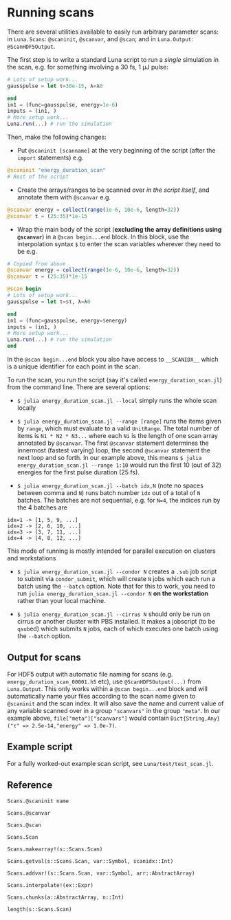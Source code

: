 # Running scans
There are several utilities available to easily run arbitrary parameter scans: in `Luna.Scans`: `@scaninit`, `@scanvar`, and `@scan`; and in `Luna.Output`: `@ScanHDF5Output`.

The first step is to write a standard Luna script to run a *single* simulation in the scan, e.g. for something involving a 30 fs, 1 μJ pulse:
```julia
# Lots of setup work...
gausspulse = let τ=30e-15, λ=λ0

end
in1 = (func=gausspulse, energy=1e-6)
inputs = (in1, )
# More setup work...
Luna.run(...) # run the simulation
```

Then, make the following changes:
+ Put `@scaninit [scanname]` at the very beginning of the script (after the `import` statements) e.g.
```julia
@scaninit "energy_duration_scan"
# Rest of the script
```

+ Create the arrays/ranges to be scanned over *in the script itself*, and annotate them with `@scanvar` e.g.
```julia
@scanvar energy = collect(range(1e-6, 10e-6, length=32))
@scanvar τ = (25:35)*1e-15
```

+ Wrap the main body of the script (**excluding the array definitions using `@scanvar`**) in a `@scan begin...end` block. In this block, use the interpolation syntax `$` to enter the scan variables wherever they need to be e.g.
```julia
# Copied from above
@scanvar energy = collect(range(1e-6, 10e-6, length=32))
@scanvar τ = (25:35)*1e-15

@scan begin
# Lots of setup work...
gausspulse = let τ=$τ, λ=λ0

end
in1 = (func=gausspulse, energy=$energy)
inputs = (in1, )
# More setup work...
Luna.run(...) # run the simulation
end
```

   In the `@scan begin...end` block you also have access to `__SCANIDX__` which is a unique identifier for each point in the scan.
  
To run the scan, you run the script (say it's called `energy_duration_scan.jl`) from the command line. There are several options:

+ `$ julia energy_duration_scan.jl --local` simply runs the whole scan locally

+ `$ julia energy_duration_scan.jl --range [range]` runs the items given by `range`, which must evaluate to a valid `UnitRange`. The total number of items is `N1 * N2 * N3...` where each `Ni` is the length of one scan array annotated by `@scanvar`. The first `@scanvar` statement determines the innermost (fastest varying) loop, the second `@scanvar` statement the next loop and so forth. In our example above, this means `$ julia energy_duration_scan.jl --range 1:10` would run the first 10 (out of 32) energies for the first pulse duration (25 fs).

+ `$ julia energy_duration_scan.jl --batch idx,N` (note no spaces between comma and `N`) runs batch number `idx` out of a total of `N` batches. The batches are not sequential, e.g. for `N=4`, the indices run by the 4 batches are
```
idx=1 -> [1, 5, 9, ...]
idx=2 -> [2, 6, 10, ...]
idx=3 -> [3, 7, 11, ...]
idx=4 -> [4, 8, 12, ...]
```
This mode of running is mostly intended for parallel execution on clusters and workstations
   
+ `$ julia energy_duration_scan.jl --condor N` creates a `.sub` job script to submit via `condor_submit`, which will create `N` jobs which each run a batch using the `--batch` option. Note that for this to work, you need to run `julia energy_duration_scan.jl --condor N` **on the workstation** rather than your local machine.

+ `$ julia energy_duration_scan.jl --cirrus N` should only be run on cirrus or another cluster with PBS installed. It makes a jobscript (to be `qsub`ed) which submits `N` jobs, each of which executes one batch using the `--batch` option.


## Output for scans
For HDF5 output with automatic file naming for scans (e.g. `energy_duration_scan_00001.h5` etc), use `@ScanHDF5Output(...)` from `Luna.Output`. This only works within a `@scan begin...end` block and will automatically name your files according to the scan name given to `@scaninit` and the scan index. It will also save the name and current value of any variable scanned over in a group `"scanvars"` in the group `"meta"`. In our example above, `file["meta"]["scanvars"]` would contain `Dict{String,Any}("τ" => 2.5e-14,"energy" => 1.0e-7)`.
   
## Example script
For a fully worked-out example scan script, see `Luna/test/test_scan.jl`.

## Reference

```@docs
Scans.@scaninit name
```

```@docs
Scans.@scanvar
```

```@docs
Scans.@scan
```

```@docs
Scans.Scan
```

```@docs
Scans.makearray!(s::Scans.Scan)
```

```@docs
Scans.getval(s::Scans.Scan, var::Symbol, scanidx::Int)
```

```@docs
Scans.addvar!(s::Scans.Scan, var::Symbol, arr::AbstractArray)
```

```@docs
Scans.interpolate!(ex::Expr)
```

```@docs
Scans.chunks(a::AbstractArray, n::Int)
```

```@docs
length(s::Scans.Scan)
```